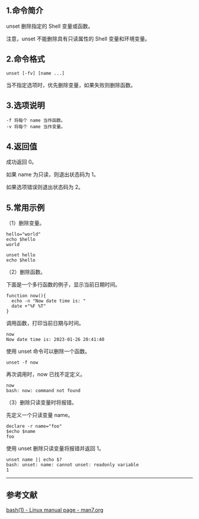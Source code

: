 ## 1.命令简介
unset 删除指定的 Shell 变量或函数。

注意，unset 不能删除具有只读属性的 Shell 变量和环境变量。

## 2.命令格式
```shell
unset [-fv] [name ...]
```
当不指定选项时，优先删除变量，如果失败则删除函数。

## 3.选项说明
```shell
-f 将每个 name 当作函数。
-v 将每个 name 当作变量。
```

## 4.返回值
成功返回 0。

如果 name 为只读，则退出状态码为 1。

如果选项错误则退出状态码为 2。

## 5.常用示例
（1）删除变量。

```shell
hello="world"
echo $hello
world

unset hello
echo $hello

```

（2）删除函数。

下面是一个多行函数的例子，显示当前日期时间。

```shell
function now(){
  echo -n "Now date time is: "
  date +"%F %T"
}
```
调用函数，打印当前日期与时间。

```shell
now
Now date time is: 2023-01-26 20:41:40
```
使用 unset 命令可以删除一个函数。

```shell
unset -f now
```
再次调用时，now 已找不定定义。

```shell
now
bash: now: command not found
```

（3）删除只读变量时将报错。

先定义一个只读变量 name。

```shell
declare -r name="foo"
$echo $name
foo
```
使用 unset 删除只读变量将报错并返回 1。

```shell
unset name || echo $?
bash: unset: name: cannot unset: readonly variable
1
```

---
## 参考文献
[bash(1) - Linux manual page - man7.org](http://man7.org/linux/man-pages/man1/bash.1.html)

<Vssue title="unset-builtin" />
